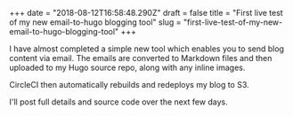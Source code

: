 +++
date = "2018-08-12T16:58:48.290Z"
draft = false
title = "First live test of my new email-to-hugo blogging tool"
slug = "first-live-test-of-my-new-email-to-hugo-blogging-tool"
+++

I have almost completed a simple new tool which enables you to send blog  
content via email. The emails are converted to Markdown files and then  
uploaded to my Hugo source repo, along with any inline images.

CircleCI then automatically rebuilds and redeploys my blog to S3.

I'll post full details and source code over the next few days.